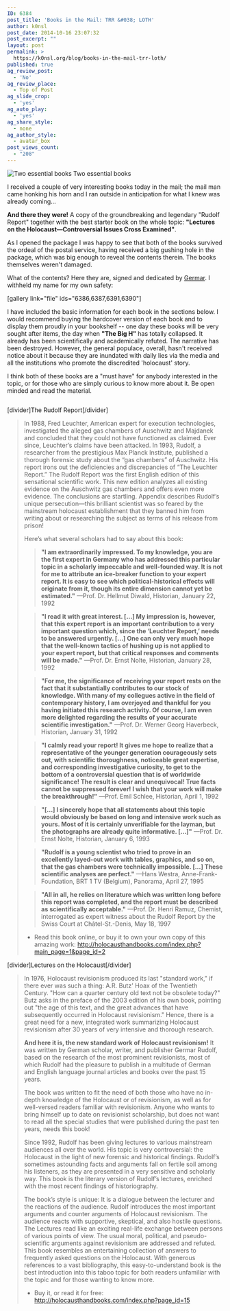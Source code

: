 ```yaml
---
ID: 6384
post_title: 'Books in the Mail: TRR &#038; LOTH'
author: k0nsl
post_date: 2014-10-16 23:07:32
post_excerpt: ""
layout: post
permalink: >
  https://k0nsl.org/blog/books-in-the-mail-trr-loth/
published: true
ag_review_post:
  - 'No'
ag_review_place:
  - Top of Post
ag_slide_crop:
  - 'yes'
ag_auto_play:
  - 'yes'
ag_share_style:
  - none
ag_author_style:
  - avatar_box
post_views_count:
  - "208"
---
```

<div class="centered-image">
<div class="frame-border"></div>
<img src="/blog/k1/themes/hiero/timthumb.php?src=https://k0nsl.org/blog/k1/uploads/2014/10/trr-loh06_k0nsl.jpg&amp;w=390&amp;h=250&amp;zc=1&amp;q=100" alt="Two essential books">
<span class="caption-text">Two essential books</span>
</div>

I received a couple of very interesting books today in the mail; the mail man came honking his horn and I ran outside in anticipation for what I knew was already coming...

<strong>And there they were!</strong> A copy of the groundbreaking and legendary "Rudolf Report" together with the best starter book on the whole topic: <strong>"Lectures on the Holocaust—Controversial Issues Cross Examined"</strong>.

As I opened the package I was happy to see that both of the books survived the ordeal of the postal service, having received a big gushing hole in the package, which was big enough to reveal the contents therein. The books themselves weren't damaged.

What of the contents? Here they are, signed and dedicated by <a href="http://germarrudolf.com/" target="_blank">Germar</a>. I withheld my name for my own safety:

[gallery link="file" ids="6386,6387,6391,6390"]

I have included the basic information for each book in the sections below. I would recommend buying the hardcover version of each book and to display them proudly in your bookshelf -- one day these books will be very sought after items, the day when <strong>"The Big H"</strong> has totally collapsed. It already has been scientifically and academically refuted. The narrative has been destroyed. However, the general populace, overall, hasn't received notice about it because they are inundated with daily lies via the media and all the institutions who promote the discredited 'holocaust' story.

I think both of these books are a "must have" for anybody interested in the topic, or for those who are simply curious to know more about it. Be open minded and read the material.

<img class='wpml_ico' alt='' src='https://k0nsl.org/blog/k1/plugins/wp-monalisa/icons/wpml_good.gif' />

[divider]The Rudolf Report[/divider]

<blockquote>In 1988, Fred Leuchter, American expert for execution technologies, investigated the alleged gas chambers of Auschwitz and Majdanek and concluded that they could not have functioned as claimed. Ever since, Leuchter’s claims have been attacked. In 1993, Rudolf, a researcher from the prestigious Max Planck Institute, published a thorough forensic study about the “gas chambers” of Auschwitz. His report irons out the deficiencies and discrepancies of “The Leuchter Report.” The Rudolf Report was the first English edition of this sensational scientific work. This new edition analyzes all existing evidence on the Auschwitz gas chambers and offers even more evidence. The conclusions are startling. Appendix describes Rudolf’s unique persecution—this brilliant scientist was so feared by the mainstream holocaust establishment that they banned him from writing about or researching the subject as terms of his release from prison!

Here’s what several scholars had to say about this book:

<blockquote><strong>"I am extraordinarily impressed. To my knowledge, you are the first expert in Germany who has addressed this particular topic in a scholarly impeccable and well-founded way. It is not for me to attribute an ice-breaker function to your expert report. It is easy to see which political-historical effects will originate from it, though its entire dimension cannot yet be estimated."</strong> —Prof. Dr. Hellmut Diwald, Historian, January 22, 1992</blockquote>

<blockquote><strong>"I read it with great interest. [...] My impression is, however, that this expert report is an important contribution to a very important question which, since the ‘Leuchter Report,’ needs to be answered urgently. [...] One can only very much hope that the well-known tactics of hushing up is not applied to your expert report, but that critical responses and comments will be made."</strong> —Prof. Dr. Ernst Nolte, Historian, January 28, 1992</blockquote>

<blockquote><strong>"For me, the significance of receiving your report rests on the fact that it substantially contributes to our stock of knowledge. With many of my collegues active in the field of contemporary history, I am overjoyed and thankful for you having initiated this research activity. Of course, I am even more delighted regarding the results of your accurate scientific investigation."</strong> —Prof. Dr. Werner Georg Haverbeck, Historian, January 31, 1992</blockquote>

<blockquote><strong>"I calmly read your report! It gives me hope to realize that a representative of the younger generation courageously sets out, with scientific thoroughness, noticeable great expertise, and corresponding investigative curiosity, to get to the bottom of a controversial question that is of worldwide significance! The result is clear and unequivocal! True facts cannot be suppressed forever! I wish that your work will make the breakthrough!"</strong> —Prof. Emil Schlee, Historian, April 1, 1992</blockquote>

<blockquote><strong>"[...] I sincerely hope that all statements about this topic would obviously be based on long and intensive work such as yours. Most of it is certainly unverifiable for the layman, but the photographs are already quite informative. [...]"</strong> —Prof. Dr. Ernst Nolte, Historian, January 6, 1993</blockquote>

<blockquote><strong>"Rudolf is a young scientist who tried to prove in an excellently layed-out work with tables, graphics, and so on, that the gas chambers were technically impossible. [...] These scientific analyses are perfect."</strong> —Hans Westra, Anne-Frank-Foundation, BRT 1 TV (Belgium), Panorama, April 27, 1995</blockquote>

<blockquote><strong>"All in all, he relies on literature which was written long before this report was completed, and the report must be described as scientifically acceptable."</strong> —Prof. Dr. Henri Ramuz, Chemist, interrogated as expert witness about the Rudolf Report by the Swiss Court at Châtel-St.-Denis, May 18, 1997</blockquote>

<ul class="list-2">
<li>Read this book online, or buy it to own your own copy of this amazing work: <a href="http://holocausthandbooks.com/index.php?main_page=1&page_id=2" title="The Rudolf Report" target="_blank">http://holocausthandbooks.com/index.php?main_page=1&page_id=2</a></li>
</ul>
</blockquote>

[divider]Lectures on the Holocaust[/divider]

<blockquote>In 1976, Holocaust revisionism produced its last "standard work," if there ever was such a thing: A.R. Butz' Hoax of the Twentieth Century. "How can a quarter century old text not be obsolete today?" Butz asks in the preface of the 2003 edition of his own book, pointing out "the age of this text, and the great advances that have subsequently occurred in Holocaust revisionism." Hence, there is a great need for a new, integrated work summarizing Holocaust revisionism after 30 years of very intensive and thorough research.

<strong>And here it is, the new standard work of Holocaust revisionism!</strong> It was written by German scholar, writer, and publisher Germar Rudolf, based on the research of the most prominent revisionists, most of which Rudolf had the pleasure to publish in a multitude of German and English language journal articles and books over the past 15 years.

The book was written to fit the need of both those who have no in-depth knowledge of the Holocaust or of revisionism, as well as for well-versed readers familiar with revisionism. Anyone who wants to bring himself up to date on revisionist scholarship, but does not want to read all the special studies that were published during the past ten years, needs this book!

Since 1992, Rudolf has been giving lectures to various mainstream audiences all over the world. His topic is very controversial: the Holocaust in the light of new forensic and historical findings. Rudolf’s sometimes astounding facts and arguments fall on fertile soil among his listeners, as they are presented in a very sensitive and scholarly way. This book is the literary version of Rudolf’s lectures, enriched with the most recent findings of historiography.

The book’s style is unique: It is a dialogue between the lecturer and the reactions of the audience. Rudolf introduces the most important arguments and counter arguments of Holocaust revisionism. The audience reacts with supportive, skeptical, and also hostile questions. The Lectures read like an exciting real-life exchange between persons of various points of view. The usual moral, political, and pseudo-scientific arguments against revisionism are addressed and refuted. This book resembles an entertaining collection of answers to frequently asked questions on the Holocaust. With generous references to a vast bibliography, this easy-to-understand book is the best introduction into this taboo topic for both readers unfamiliar with the topic and for those wanting to know more.

<ul class="list-2">
<li>Buy it, or read it for free: <a href="http://holocausthandbooks.com/index.php?page_id=15" title="Lectures on the Holocaust" target="_blank">http://holocausthandbooks.com/index.php?page_id=15</a></li>
</ul>
</blockquote>